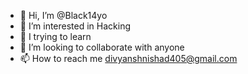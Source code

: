 - 👋 Hi, I’m @Black14yo
- 👀 I’m interested in Hacking
- 🌱 I trying to learn
- 💞️ I’m looking to collaborate with anyone
- 📫 How to reach me divyanshnishad405@gmail.com

<!---
Black14yo/Black14yo is a ✨ special ✨ repository because its `README.md` (this file) appears on your GitHub profile.
You can click the Preview link to take a look at your changes.
--->
